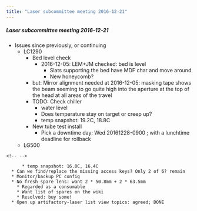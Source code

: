 ```yaml
---
title: "Laser subcommittee meeting 2016-12-21"
---
```

##### Laser subcommittee meeting 2016-12-21

-   Issues since previously, or continuing
    -   LC1290
        -   Bed level check
            -   2016-12-05: LEM+JM checked: bed is level
                -   Slats supporting the bed have MDF char and move around
                -   New honeycomb?
        -   but: Mirror alignment needed at 2016-12-05: masking tape shows the beam seeming to go quite high into the aperture at the top of the head at all areas of the travel
        -   TODO: Check chiller
            -   water level
            -   Does temperature stay on target or creep up?
            -   temp snapshot: 19.2C, 18.8C
        -   New tube test install
            -   Pick a downtime day: Wed 20161228-0900 ; with a lunchtime deadline for rollback
    -   LG500

```{=html}
<!-- -->
```
          * temp snapshot: 16.0C, 16.4C
      * Can we find/replace the missing access keys? Only 2 of 6? remain
      * Monitor/backup PC config
      * No fresh spare lens: want 2 * 50.8mm + 2 * 63.5mm
        * Regarded as a consumable
        * Want list of spares on the wiki
        * Resolved: buy some!
      * Open up artifactory-laser list view topics: agreed; DONE
